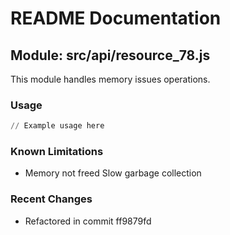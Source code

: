 # README Documentation

## Module: src/api/resource_78.js

This module handles memory issues operations.

### Usage

```python
// Example usage here
```

### Known Limitations

- Memory not freed Slow garbage collection

### Recent Changes

- Refactored in commit ff9879fd
